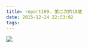 ```yaml
---
title: report109. 第二次的18歲
date: 2015-12-24 22:53:02
tags:
---
```

![](https://i.loli.net/2017/12/25/5a4114a9d1bb0.jpg)
